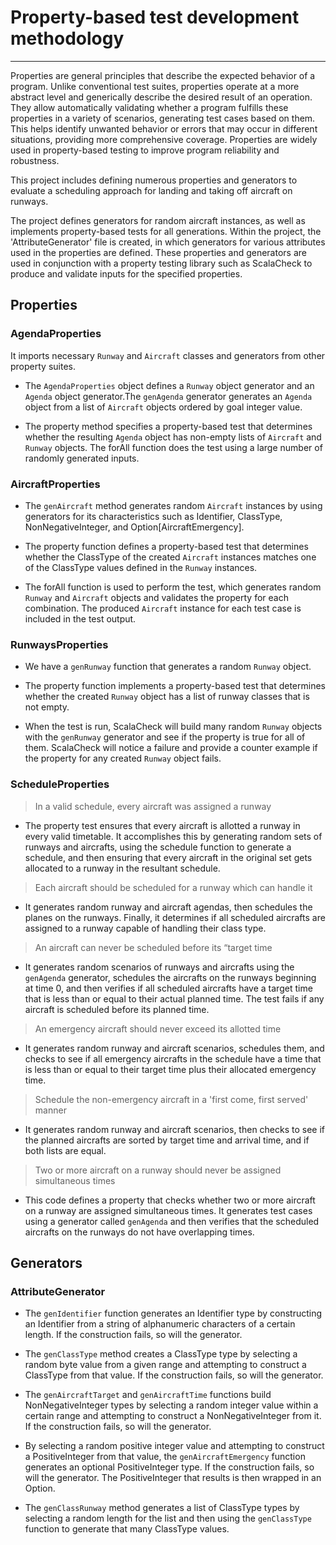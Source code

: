 # Property-based test development methodology
--- 
Properties are general principles that describe the expected behavior of a program. Unlike conventional test suites, properties operate at a more abstract level and generically describe the desired result of an operation. They allow automatically validating whether a program fulfills these properties in a variety of scenarios, generating test cases based on them. This helps identify unwanted behavior or errors that may occur in different situations, providing more comprehensive coverage. Properties are widely used in property-based testing to improve program reliability and robustness.

This project includes defining numerous properties and generators to evaluate a scheduling approach for landing and taking off aircraft on runways.

The project defines generators for random aircraft instances, as well as implements property-based tests for all generations.
Within the project, the 'AttributeGenerator' file is created, in which generators for various attributes used in the properties are defined.
These properties and generators are used in conjunction with a property testing library such as ScalaCheck to produce and validate inputs for the specified properties.

## Properties

### AgendaProperties
It imports necessary `Runway` and `Aircraft` classes and generators from other property suites.

- The `AgendaProperties` object defines a `Runway` object generator and an `Agenda` object generator.The `genAgenda` generator generates an `Agenda` object from a list of `Aircraft` objects ordered by goal integer value.

- The property method specifies a property-based test that determines whether the resulting `Agenda` object has non-empty lists of `Aircraft` and `Runway` objects. The forAll function does the test using a large number of randomly generated inputs.

### AircraftProperties
- The `genAircraft` method generates random `Aircraft` instances by using generators for its characteristics such as Identifier, ClassType, NonNegativeInteger, and Option[AircraftEmergency].

- The property function defines a property-based test that determines whether the ClassType of the created `Aircraft` instances matches one of the ClassType values defined in the `Runway` instances.

- The forAll function is used to perform the test, which generates random `Runway` and `Aircraft` objects and validates the property for each combination. The produced `Aircraft` instance for each test case is included in the test output.

### RunwaysProperties
- We have a `genRunway` function that generates a random `Runway` object.

- The property function implements a property-based test that determines whether the created `Runway` object has a list of runway classes that is not empty. 

- When the test is run, ScalaCheck will build many random `Runway` objects with the `genRunway` generator and see if the property is true for all of them. ScalaCheck will notice a failure and provide a counter example if the property for any created `Runway` object fails.

### ScheduleProperties

> In a valid schedule, every aircraft was assigned a runway

- The property test ensures that every aircraft is allotted a runway in every valid timetable. It accomplishes this by generating random sets of runways and aircrafts, using the schedule function to generate a schedule, and then ensuring that every aircraft in the original set gets allocated to a runway in the resultant schedule.

> Each aircraft should be scheduled for a runway which can handle it

- It generates random runway and aircraft agendas, then schedules the planes on the runways. Finally, it determines if all scheduled aircrafts are assigned to a runway capable of handling their class type.

> An aircraft can never be scheduled before its “target time

- It generates random scenarios of runways and aircrafts using the `genAgenda` generator, schedules the aircrafts on the runways beginning at time 0, and then verifies if all scheduled aircrafts have a target time that is less than or equal to their actual planned time. The test fails if any aircraft is scheduled before its planned time.

> An emergency aircraft should never exceed its allotted time

- It generates random runway and aircraft scenarios, schedules them, and checks to see if all emergency aircrafts in the schedule have a time that is less than or equal to their target time plus their allocated emergency time.

> Schedule the non-emergency aircraft in a 'first come, first served' manner

- It generates random runway and aircraft scenarios, then checks to see if the planned aircrafts are sorted by target time and arrival time, and if both lists are equal.

> Two or more aircraft on a runway should never be assigned simultaneous times

- This code defines a property that checks whether two or more aircraft on a runway are assigned simultaneous times. It generates test cases using a generator called ``genAgenda`` and then verifies that the scheduled aircrafts on the runways do not have overlapping times.

## Generators

### AttributeGenerator

- The `genIdentifier` function generates an Identifier type by constructing an Identifier from a string of alphanumeric characters of a certain length. If the construction fails, so will the generator.

- The `genClassType` method creates a ClassType type by selecting a random byte value from a given range and attempting to construct a ClassType from that value. If the construction fails, so will the generator.

- The `genAircraftTarget` and `genAircraftTime` functions build NonNegativeInteger types by selecting a random integer value within a certain range and attempting to construct a NonNegativeInteger from it. If the construction fails, so will the generator.

- By selecting a random positive integer value and attempting to construct a PositiveInteger from that value, the `genAircraftEmergency` function generates an optional PositiveInteger type. If the construction fails, so will the generator. The PositiveInteger that results is then wrapped in an Option. 

- The `genClassRunway` method generates a list of ClassType types by selecting a random length for the list and then using the `genClassType` function to generate that many ClassType values.